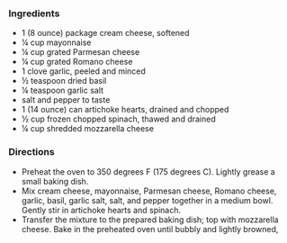 ### Ingredients
- 1 (8 ounce) package cream cheese, softened
- ¼ cup mayonnaise
- ¼ cup grated Parmesan cheese
- ¼ cup grated Romano cheese
- 1 clove garlic, peeled and minced
- ½ teaspoon dried basil
- ¼ teaspoon garlic salt
- salt and pepper to taste
- 1 (14 ounce) can artichoke hearts, drained and chopped
- ½ cup frozen chopped spinach, thawed and drained
- ¼ cup shredded mozzarella cheese

### Directions
- Preheat the oven to 350 degrees F (175 degrees C). Lightly grease a small baking dish.
- Mix cream cheese, mayonnaise, Parmesan cheese, Romano cheese, garlic, basil, garlic salt, salt, and pepper together in a medium bowl. Gently stir in artichoke hearts and spinach.
- Transfer the mixture to the prepared baking dish; top with mozzarella cheese. Bake in the preheated oven until bubbly and lightly browned, 
